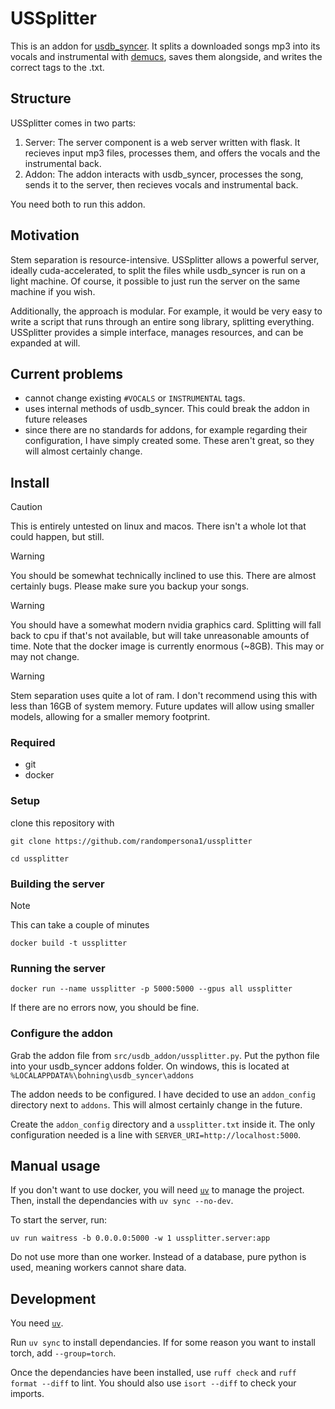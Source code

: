 # USSplitter

This is an addon for [usdb_syncer](https://github.com/bohning/usdb_syncer). It splits a downloaded songs mp3 into its vocals and instrumental with [demucs](https://github.com/adefossez/demucs), saves them alongside, and writes the correct tags to the .txt.

## Structure

USSplitter comes in two parts:

1. Server: The server component is a web server written with flask. It recieves input mp3 files, processes them, and offers the vocals and the instrumental back.
2. Addon: The addon interacts with usdb_syncer, processes the song, sends it to the server, then recieves vocals and instrumental back.

You need both to run this addon.

## Motivation

Stem separation is resource-intensive. USSplitter allows a powerful server, ideally cuda-accelerated, to split the files while usdb_syncer is run on a light machine. Of course, it possible to just run the server on the same machine if you wish.

Additionally, the approach is modular. For example, it would be very easy to write a script that runs through an entire song library, splitting everything. USSplitter provides a simple interface, manages resources, and can be expanded at will. 

## Current problems

- cannot change existing `#VOCALS` or `INSTRUMENTAL` tags. 
- uses internal methods of usdb_syncer. This could break the addon in future releases
- since there are no standards for addons, for example regarding their configuration, I have simply created some. These aren't great, so they will almost certainly change. 

## Install

> [!CAUTION]
> This is entirely untested on linux and macos. There isn't a whole lot that could happen, but still.

> [!WARNING]
> You should be somewhat technically inclined to use this. There are almost certainly bugs. Please make sure you backup your songs.

> [!WARNING] 
> You should have a somewhat modern nvidia graphics card. Splitting will fall back to cpu if that's not available, but will take unreasonable amounts of time. Note that the docker image is currently enormous (~8GB). This may or may not change.

> [!WARNING]
> Stem separation uses quite a lot of ram. I don't recommend using this with less than 16GB of system memory. Future updates will allow using smaller models, allowing for a smaller memory footprint.

### Required

- git
- docker

### Setup

clone this repository with 

`git clone https://github.com/randompersona1/ussplitter`

`cd ussplitter`

### Building the server

> [!NOTE]
> This can take a couple of minutes

`docker build -t ussplitter`

### Running the server

`docker run --name ussplitter -p 5000:5000 --gpus all ussplitter`

If there are no errors now, you should be fine.

### Configure the addon

Grab the addon file from `src/usdb_addon/ussplitter.py`. Put the python file into your usdb_syncer addons folder. On windows, this is located at `%LOCALAPPDATA%\bohning\usdb_syncer\addons`

The addon needs to be configured. I have decided to use an `addon_config` directory next to `addons`. This will almost certainly change in the future.

Create the `addon_config` directory and a `ussplitter.txt` inside it. The only configuration needed is a line with `SERVER_URI=http://localhost:5000`.

## Manual usage

If you don't want to use docker, you will need [`uv`](https://docs.astral.sh/uv/) to manage the project. Then, install the dependancies with `uv sync --no-dev`.

To start the server, run:

`uv run waitress -b 0.0.0.0:5000 -w 1 ussplitter.server:app`

Do not use more than one worker. Instead of a database, pure python is used, meaning workers cannot share data.


## Development

You need [`uv`](https://docs.astral.sh/uv/).

Run `uv sync` to install dependancies. If for some reason you want to install torch, add `--group=torch`.

Once the dependancies have been installed, use `ruff check` and `ruff format --diff` to lint. You should also use `isort --diff` to check your imports.
